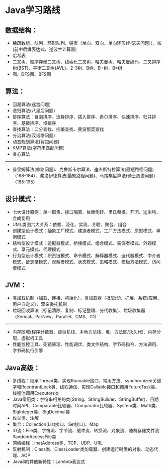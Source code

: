 # Java学习路线

## 数据结构：
* 稀疏数组、队列、环形队列、链表（单向、双向、单向环形(约瑟夫问题)）、栈(前中后缀表达式、逆波兰计算器)
* 哈希表
* 二叉树、顺序存储二叉树、线索化二叉树、哈夫曼树、哈夫曼编码、二叉排序树(BST)、平衡二叉树(AVL)、2-3树、B树、B+树、B*树
* 图、DFS图、BFS图

## 算法：
* 回溯算法(迷宫问题)
* 递归算法(八皇后问题)
* 排序算法：冒泡排序、选择排序、插入排序、希尔排序、快速排序、归并排序、基数排序、堆排序
* 查找算法：二分查找、插值查找、斐波那契查找
* 分治算法(汉诺塔问题)
* 动态规划算法(背包问题)
* KMP算法(字符串匹配问题)
* 贪心算法
-------------------------------------
* 普里姆算法(修路问题)、克鲁斯卡尔算法、迪杰斯特拉算法(最短路径问题)（168-184）、弗洛伊德算法(最短路径问题)、马踏棋盘算法(骑士周游问题)（185-195）

## 设计模式：
* 七大设计原则：单一职责、接口隔离、依赖倒转、里氏替换、开闭、迪米特、合成复用
* UML类图六大关系：依赖、泛化、实现、关联、聚合、组合
* 创建型设计模式：抽象工厂模式、建造者模式、工厂方法模式、原型模式、单例模式
* 结构型设计模式：适配器模式、桥接模式、组合模式、装饰者模式、外观模式、享元模式、代理模式
* 行为型设计模式：职责链模式、命令模式、解释器模式、迭代器模式、中介者模式、备忘录模式、观察者模式、状态模式、策略模式、模板方法模式、访问者模式

## JVM：
* 类加载机制（加载、连接、初始化）、类加载器（根/启动、扩展、系统/应用、用户自定义）、双亲委托机制
* 垃圾回收算法（标记清除、复制、标记整理、分代收集）、垃圾收集器（Serical、ParNew、Parallel、CMS、G1）
-------------------------------------
* 内存区域(程序计数器、虚拟机栈、本地方法栈、堆、方法区/永久代)、内存分配、虚拟机工具
* 性能监控工具、死锁原理、性能调优、类文件结构、字节码指令、方法调用、字节码执行引擎

## Java高级：
* 多线程：继承Thread类、实现Runnable接口、常用方法、synchronized关键字和ReentrantLock类、线程通信、实现Callable接口和调用FutureTask类、线程池调用Executors类
* Java常用类：字符串相关的类(String、StringBuilder、StringBuffer)、日期时间API、Comparable比较器、Comparator比较器、System类、Math类、BigInteger类、BigDecimal类
* 枚举类、注解
* 集合：Collection(List接口、Set接口)、Map
* IO流：File类、字符流、字节流、缓冲流、转换流、对象流、随机存储文件流RandomAccessFile类
* 网络编程：InetAddress类、TCP、UDP、URL
* 反射机制：Class类、ClassLoader类加载器、创建运行时类的对象、动态代理、AOP
* Java8的其他新特性：Lambda表达式
